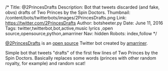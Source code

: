 /*
Title: @2PrincesDrafts
Description: Bot that tweets discarded (and fake, obvs) drafts of Two Princes by the Spin Doctors.
Thumbnail: /content/bots/twitterbots/images/2PrincesDrafts.png
Link: https://twitter.com/2PrincesDrafts
Author: botsheeter.py
Date: June 11, 2016
Tags: twitter,twitterbot,bot,active,music lyrics ,open source,opensource,python,amarriner
Nav: hidden
Robots: index,follow
*/

[@2PrincesDrafts](https://twitter.com/2PrincesDrafts) is an [open source](https://github.com/amarriner/TwoPrinces) Twitter bot created by [amarriner](https://twitter.com/amarriner). 

Simple bot that tweets "drafts" of the first few lines of Two Princes by the Spin Doctors. Basically replaces some words (princes with other random royalty, for example) and random scat!

